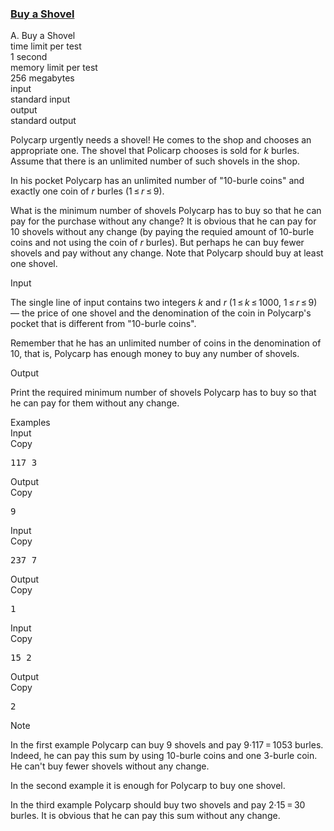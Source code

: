 <h3><a href="https://codeforces.com/contest/732/problem/A" target="_blank" rel="noopener noreferrer">Buy a Shovel</a></h3>

<div class="header"><div class="title">A. Buy a Shovel</div><div class="time-limit"><div class="property-title">time limit per test</div>1 second</div><div class="memory-limit"><div class="property-title">memory limit per test</div>256 megabytes</div><div class="input-file input-standard"><div class="property-title">input</div>standard input</div><div class="output-file output-standard"><div class="property-title">output</div>standard output</div></div><div><p>Polycarp urgently needs a shovel! He comes to the shop and chooses an appropriate one. The shovel that Policarp chooses is sold for <span class="tex-span"><i>k</i></span> burles. Assume that there is an unlimited number of such shovels in the shop.</p><p>In his pocket Polycarp has an unlimited number of "10-burle coins" and exactly one coin of <span class="tex-span"><i>r</i></span> burles (<span class="tex-span">1 ≤ <i>r</i> ≤ 9</span>).</p><p>What is the minimum number of shovels Polycarp has to buy so that he can pay for the purchase without any change? It is obvious that he can pay for 10 shovels without any change (by paying the requied amount of 10-burle coins and not using the coin of <span class="tex-span"><i>r</i></span> burles). But perhaps he can buy fewer shovels and pay without any change. Note that Polycarp should buy at least one shovel.</p></div><div class="input-specification"><div class="section-title">Input</div><p>The single line of input contains two integers <span class="tex-span"><i>k</i></span> and <span class="tex-span"><i>r</i></span> (<span class="tex-span">1 ≤ <i>k</i> ≤ 1000</span>, <span class="tex-span">1 ≤ <i>r</i> ≤ 9</span>) — the price of one shovel and the denomination of the coin in Polycarp's pocket that is different from "10-burle coins". </p><p>Remember that he has an unlimited number of coins in the denomination of 10, that is, Polycarp has enough money to buy any number of shovels.</p></div><div class="output-specification"><div class="section-title">Output</div><p>Print the required minimum number of shovels Polycarp has to buy so that he can pay for them without any change. </p></div><div class="sample-tests"><div class="section-title">Examples</div><div class="sample-test"><div class="input"><div class="title">Input<div title="Copy" data-clipboard-target="#id001006734119913455" id="id009129649467412906" class="input-output-copier">Copy</div></div><pre id="id001006734119913455">117 3<br></pre></div><div class="output"><div class="title">Output<div title="Copy" data-clipboard-target="#id005176910706699643" id="id004148513111521216" class="input-output-copier">Copy</div></div><pre id="id005176910706699643">9<br></pre></div><div class="input"><div class="title">Input<div title="Copy" data-clipboard-target="#id004218480015599132" id="id0018746711974439478" class="input-output-copier">Copy</div></div><pre id="id004218480015599132">237 7<br></pre></div><div class="output"><div class="title">Output<div title="Copy" data-clipboard-target="#id0046192004637058814" id="id003575223694697839" class="input-output-copier">Copy</div></div><pre id="id0046192004637058814">1<br></pre></div><div class="input"><div class="title">Input<div title="Copy" data-clipboard-target="#id002840528960538532" id="id004079872943711229" class="input-output-copier">Copy</div></div><pre id="id002840528960538532">15 2<br></pre></div><div class="output"><div class="title">Output<div title="Copy" data-clipboard-target="#id009525481253445767" id="id00775286718189065" class="input-output-copier">Copy</div></div><pre id="id009525481253445767">2<br></pre></div></div></div><div class="note"><div class="section-title">Note</div><p>In the first example Polycarp can buy 9 shovels and pay <span class="tex-span">9·117 = 1053</span> burles. Indeed, he can pay this sum by using 10-burle coins and one 3-burle coin. He can't buy fewer shovels without any change.</p><p>In the second example it is enough for Polycarp to buy one shovel.</p><p>In the third example Polycarp should buy two shovels and pay <span class="tex-span">2·15 = 30</span> burles. It is obvious that he can pay this sum without any change. </p></div>